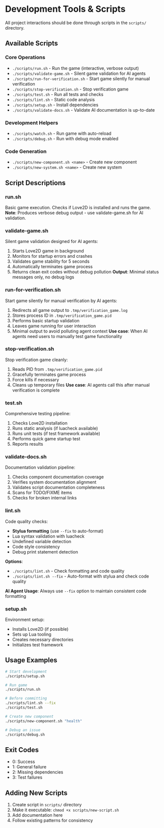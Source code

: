 # Development Tools & Scripts

All project interactions should be done through scripts in the `scripts/` directory.

## Available Scripts

### Core Operations
- `./scripts/run.sh` - Run the game (interactive, verbose output)
- `./scripts/validate-game.sh` - Silent game validation for AI agents
- `./scripts/run-for-verification.sh` - Start game silently for manual verification
- `./scripts/stop-verification.sh` - Stop verification game
- `./scripts/test.sh` - Run all tests and checks
- `./scripts/lint.sh` - Static code analysis
- `./scripts/setup.sh` - Install dependencies
- `./scripts/validate-docs.sh` - Validate AI documentation is up-to-date

### Development Helpers
- `./scripts/watch.sh` - Run game with auto-reload
- `./scripts/debug.sh` - Run with debug mode enabled

### Code Generation
- `./scripts/new-component.sh <name>` - Create new component
- `./scripts/new-system.sh <name>` - Create new system

## Script Descriptions

### run.sh
Basic game execution. Checks if Love2D is installed and runs the game.
**Note**: Produces verbose debug output - use validate-game.sh for AI validation.

### validate-game.sh
Silent game validation designed for AI agents:
1. Starts Love2D game in background
2. Monitors for startup errors and crashes
3. Validates game stability for 5 seconds
4. Automatically terminates game process
5. Returns clean exit codes without debug pollution
**Output**: Minimal status messages only, no debug logs

### run-for-verification.sh
Start game silently for manual verification by AI agents:
1. Redirects all game output to `.tmp/verification_game.log`
2. Stores process ID in `.tmp/verification_game.pid`
3. Performs basic startup validation
4. Leaves game running for user interaction
5. Minimal output to avoid polluting agent context
**Use case**: When AI agents need users to manually test game functionality

### stop-verification.sh
Stop verification game cleanly:
1. Reads PID from `.tmp/verification_game.pid`
2. Gracefully terminates game process
3. Force kills if necessary
4. Cleans up temporary files
**Use case**: AI agents call this after manual verification is complete

### test.sh
Comprehensive testing pipeline:
1. Checks Love2D installation
2. Runs static analysis (if luacheck available)
3. Runs unit tests (if test framework available)
4. Performs quick game startup test
5. Reports results

### validate-docs.sh
Documentation validation pipeline:
1. Checks component documentation coverage
2. Verifies system documentation alignment
3. Validates script documentation completeness
4. Scans for TODO/FIXME items
5. Checks for broken internal links

### lint.sh
Code quality checks:
- **Stylua formatting** (use `--fix` to auto-format)
- Lua syntax validation with luacheck
- Undefined variable detection
- Code style consistency
- Debug print statement detection

**Options**:
- `./scripts/lint.sh` - Check formatting and code quality
- `./scripts/lint.sh --fix` - Auto-format with stylua and check code quality

**AI Agent Usage**: Always use `--fix` option to maintain consistent code formatting

### setup.sh
Environment setup:
- Installs Love2D (if possible)
- Sets up Lua tooling
- Creates necessary directories
- Initializes test framework

## Usage Examples

```bash
# Start development
./scripts/setup.sh

# Run game
./scripts/run.sh

# Before committing
./scripts/lint.sh --fix
./scripts/test.sh

# Create new component
./scripts/new-component.sh "health"

# Debug an issue
./scripts/debug.sh
```

## Exit Codes
- 0: Success
- 1: General failure
- 2: Missing dependencies
- 3: Test failures

## Adding New Scripts
1. Create script in `scripts/` directory
2. Make it executable: `chmod +x scripts/new-script.sh`
3. Add documentation here
4. Follow existing patterns for consistency